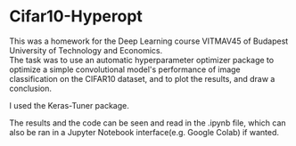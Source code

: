 # Cifar10-Hyperopt

This was a homework for the Deep Learning course VITMAV45 of Budapest University of Technology and Economics.  
The task was to use an automatic hyperparameter optimizer package to optimize a simple convolutional model's performance of image classification on the CIFAR10 dataset, and to plot the results, and draw a conclusion.  

I used the Keras-Tuner package.

The results and the code can be seen and read in the .ipynb file, which can also be ran in a Jupyter Notebook interface(e.g. Google Colab) if wanted.
